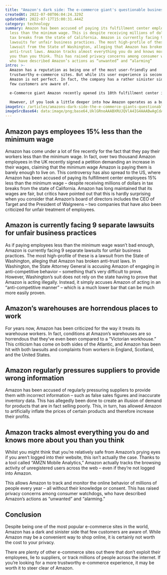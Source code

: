 ```yaml
---
title: "Amazon's dark side: The e-commerce giant's questionable business practices"
createdAt: 2022-07-08T06:04:24.329Z
updatedAt: 2022-07-17T15:00:31.444Z
category: technology
summary: Amazon has been accused of paying its fulfillment center employees 15%
  less than the minimum wage. This is despite receiving millions of dollars in
  tax breaks from the state of California. Amazon is currently facing 9 separate
  lawsuits for unfair business practices. The most high-profile of these is a
  lawsuit from the State of Washington, alleging that Amazon has broken
  anti-trust laws. Amazon tracks almost everything you do and knows more about
  you than you think. This has raised privacy concerns among consumer watchdogs
  who have described Amazon’s actions as “unwanted” and “alarming”
intro: >-
  Amazon has a reputation as being one of the most user-friendly and
  trustworthy e-commerce sites. But while its user experience is second to none,
  Amazon is not perfect. In fact, the company has a rather sinister side that
  few customers are aware of.

  e-Commerce giant Amazon recently opened its 10th fulfillment center in New Hampshire. The company now employs more than 7,000 people in New Hampshire and has invested over $300 million in the state. With over 566 million active users worldwide, it’s safe to say that Amazon is a well-known and trusted brand. 

  However, if you look a little deeper into how Amazon operates as a business, you’ll discover some pretty sinister things about them – many of which you won’t read about in their press releases or see on their “About Us” pages. Here are some of the darker sides of this well-loved brand:
imageSrc: /articles/amazons-dark-side-the-e-commerce-giants-questionable-business-practices.png
imageSrcBase64: data:image/png;base64,UklGRnoAAABXRUJQVlA4IG4AAABwAgCdASoKAAoAAUAmJagCdDBAAWlX38y1ONYAAP7+1ZKeWJTsczL8em1JrKPRH7mfn8K0cEdwwu+KY9fDBeHm+jBAhn1WKgZYIlA6vJT5PVjfsn0ibvFx+SiEbrkHsjDeCUE9A/06u8rtqaNAAA==
---
```


## Amazon pays employees 15% less than the minimum wage

Amazon has come under a lot of fire recently for the fact that they pay their workers less than the minimum wage. In fact, over two thousand Amazon employees in the UK recently signed a petition demanding an increase in their wages, claiming that the minimum wage Amazon is paying them is barely enough to live on.
This controversy has also spread to the US, where Amazon has been accused of paying its fulfillment center employees 15% less than the minimum wage – despite receiving millions of dollars in tax breaks from the state of California.
Amazon has long maintained that its wages are fair, but critics have pointed out that this is hardly surprising when you consider that Amazon’s board of directors includes the CEO of Target and the President of Walgreens – two companies that have also been criticized for unfair treatment of employees.

## Amazon is currently facing 9 separate lawsuits for unfair business practices

As if paying employees less than the minimum wage wasn’t bad enough, Amazon is currently facing 9 separate lawsuits for unfair business practices. The most high-profile of these is a lawsuit from the State of Washington, alleging that Amazon has broken anti-trust laws.
In Washington, the State Attorney General is accusing Amazon of engaging in anti-competitive behavior – something that’s very difficult to prove. However, Washington’s suit does not rely on the state having to prove that Amazon is acting illegally. Instead, it simply accuses Amazon of acting in an “anti-competitive manner” – which is a much lower bar that can be much more easily proven.

## Amazon’s warehouses are horrendous places to work

For years now, Amazon has been criticized for the way it treats its warehouse workers. In fact, conditions at Amazon’s warehouses are so horrendous that they’ve even been compared to a “Victorian workhouse.”
This criticism has come on both sides of the Atlantic, and Amazon has been hit with both lawsuits and complaints from workers in England, Scotland, and the United States.

## Amazon regularly pressures suppliers to provide wrong information

Amazon has been accused of regularly pressuring suppliers to provide them with incorrect information – such as false sales figures and inaccurate inventory data.
This has allegedly been done to create an illusion of demand for products that are in fact selling poorly. This, in turn, has allowed Amazon to artificially inflate the prices of certain products and therefore increase their profits.

## Amazon tracks almost everything you do and knows more about you than you think

Whilst you might think that you’re relatively safe from Amazon’s prying eyes if you aren’t logged into their website, this isn’t actually the case. Thanks to a tool called “AMZN Mobile Analytics,” Amazon actually tracks the browsing activity of unregistered users across the web – even if they’re not logged into Amazon.

This allows Amazon to track and monitor the online behavior of millions of people every year – all without their knowledge or consent. This has raised privacy concerns among consumer watchdogs, who have described Amazon’s actions as “unwanted” and “alarming.”

## Conclusion

Despite being one of the most popular e-commerce sites in the world, Amazon has a dark and sinister side that few customers are aware of. While Amazon may be a convenient way to shop online, it is certainly not worth the cost to your privacy.

There are plenty of other e-commerce sites out there that don’t exploit their employees, lie to suppliers, or track millions of people across the internet. If you’re looking for a more trustworthy e-commerce experience, it may be worth it to steer clear of Amazon.
